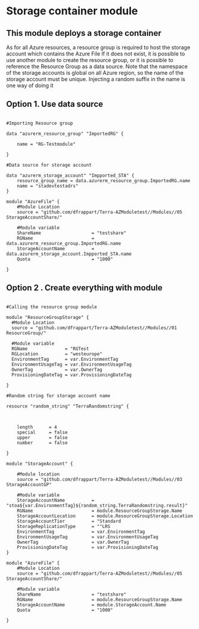 # Storage container module

## This module deploys a storage container


As for all Azure resources, a resource group is required to host the storage account which contains the Azure File
If it does not exist, it is possible to use another module to create the resource group, or it is possible to reference the Resource Group as a data source.
Note that the namespace of the storage accounts is global on all Azure region, so the name of the storage account must be unique. Injecting a random suffix in the name is one way of doing it

## Option 1. Use data source

```hcl

#Importing Resource group 

data "azurerm_resource_group" "ImportedRG" {

    name = "RG-Testmodule"

}

#Data source for storage account

data "azurerm_storage_account" "Impported_STA" {
    resource_group_name = data.azurerm_resource_group.ImportedRG.name
    name = "stadevtestadrs"
}

module "AzureFile" {
    #Module Location
    source = "github.com/dfrappart/Terra-AZModuletest//Modules//05 StorageAccountShare/"

    #Module variable            
    ShareName                   = "testshare"
    RGName                      = data.azurerm_resource_group.ImportedRG.name
    StorageAccountName          = data.azurerm_storage_account.Impported_STA.name
    Quota                       = "1000"

}

```

## Option 2 . Create everything with module

```hcl

#Calling the resource group module

module "ResourceGroupStorage" {
  #Module Location
  source = "github.com/dfrappart/Terra-AZModuletest//Modules//01 ResourceGroup/"

  #Module variable
  RGName              = "RGTest
  RGLocation          = "westeurope"
  EnvironmentTag      = var.EnvironmentTag
  EnvironmentUsageTag = var.EnvironmentUsageTag
  OwnerTag            = var.OwnerTag
  ProvisioningDateTag = var.ProvisioningDateTag

}

#Random string for storage account name

resource "random_string" "TerraRandomstring" {



    length      = 4
    special     = false
    upper       = false
    number      = false

}

module "StorageAccount" {

    #Module location
    source = "github.com/dfrappart/Terra-AZModuletest//Modules//03 StorageAccountGP"

    #Module variable
    StorageAccountName          = "stoa${var.EnvironmentTag}${random_string.TerraRandomstring.result}"
    RGName                      = module.ResourceGroupStorage.Name
    StorageAccountLocation      = module.ResourceGroupStorage.Location
    StorageAccountTier          = "Standard
    StorageReplicationType      = ""LRS
    EnvironmentTag              = var.EnvironmentTag
    EnvironmentUsageTag         = var.EnvironmentUsageTag
    OwnerTag                    = var.OwnerTag
    ProvisioningDateTag         = var.ProvisioningDateTag
}

module "AzureFile" {
    #Module Location
    source = "github.com/dfrappart/Terra-AZModuletest//Modules//05 StorageAccountShare/"

    #Module variable            
    ShareName                   = "testshare"
    RGName                      = module.ResourceGroupStorage.Name
    StorageAccountName          = module.StorageAccount.Name
    Quota                       = "1000"

}

```
